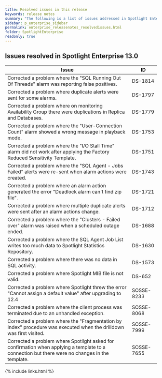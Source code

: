 ```yaml
---
title: Resolved issues in this release
keywords: release notes
summary: "The following is a list of issues addressed in Spotlight Enterprise 13.0"
sidebar: p_enterprise_sidebar
permalink: enterprise_releasenotes_resolvedissues.html
folder: SpotlightEnterprise
readonly: true
---
```




## Issues resolved in Spotlight Enterprise 13.0

Issue | ID
------|---
Corrected a problem where the "SQL Running Out Of Threads" alarm was reporting false positives. | DS-1814
Corrected a problem where duplicate alerts were sent for some alarms. | DS-1797
Corrected a problem where on monitoring Availability Group there were duplications in Replica and Databases. | DS-1779
Corrected a problem where the "User-Connection Count" alarm showed a wrong message in playback mode. | DS-1753
Corrected a problem where the "I/O Stall Time" alarm did not work after applying the Factory Reduced Sensitivity Template. | DS-1751 
Corrected a problem where the "SQL Agent - Jobs Failed" alerts were re-sent when alarm actions were created. | DS-1743
Corrected a problem where an alarm action generated the error "Deadlock alarm can't find zip file". | DS-1721
Corrected a problem where multiple duplicate alerts were sent after an alarm actions change. | DS-1712
Corrected a problem where the "Clusters - Failed over" alarm was raised when a scheduled outage ended. | DS-1688
Corrected a problem where the SQL Agent Job List writes too much data to Spotlight Statistics Repository. | DS-1630
Corrected a problem where there was no data in SQL activity. | DS-1573
Corrected a problem where Spotlight MIB file is not valid. | DS-652
Corrected a problem where Spotlight threw the error "Cannot assign a default value" after upgrading to 12.4 | SOSSE-8233
Corrected a problem where the client process was terminated due to an unhandled exception. | SOSSE-8068
Corrected a problem where the "Fragmentation by Index" procedure was executed when the drilldown was first visited. | SOSSE-7999
Corrected a problem where Spotlight asked for confirmation when applying a template to a connection but there were no changes in the template.  | SOSSE-7655

{% include links.html %}
